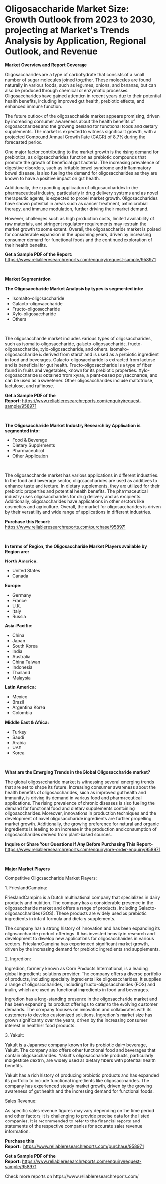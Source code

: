 <p><h1>Oligosaccharide Market Size: Growth Outlook from 2023 to 2030, projecting at Market's Trends Analysis by Application, Regional Outlook, and Revenue</h1></p><p><strong>Market Overview and Report Coverage</strong></p>
<p><p>Oligosaccharides are a type of carbohydrate that consists of a small number of sugar molecules joined together. These molecules are found naturally in various foods, such as legumes, onions, and bananas, but can also be produced through chemical or enzymatic processes. Oligosaccharides have gained attention in recent years due to their potential health benefits, including improved gut health, prebiotic effects, and enhanced immune function.</p><p>The future outlook of the oligosaccharide market appears promising, driven by increasing consumer awareness about the health benefits of oligosaccharides and the growing demand for functional foods and dietary supplements. The market is expected to witness significant growth, with a projected Compound Annual Growth Rate (CAGR) of 8.7% during the forecasted period.</p><p>One major factor contributing to the market growth is the rising demand for prebiotics, as oligosaccharides function as prebiotic compounds that promote the growth of beneficial gut bacteria. The increasing prevalence of digestive disorders, such as irritable bowel syndrome and inflammatory bowel disease, is also fueling the demand for oligosaccharides as they are known to have a positive impact on gut health.</p><p>Additionally, the expanding application of oligosaccharides in the pharmaceutical industry, particularly in drug delivery systems and as novel therapeutic agents, is expected to propel market growth. Oligosaccharides have shown potential in areas such as cancer treatment, antimicrobial therapy, and immune modulation, further driving their market demand.</p><p>However, challenges such as high production costs, limited availability of raw materials, and stringent regulatory requirements may restrain the market growth to some extent. Overall, the oligosaccharide market is poised for considerable expansion in the upcoming years, driven by increasing consumer demand for functional foods and the continued exploration of their health benefits.</p></p>
<p><strong>Get a Sample PDF of the Report:</strong> <a href="https://www.reliableresearchreports.com/enquiry/request-sample/958971">https://www.reliableresearchreports.com/enquiry/request-sample/958971</a></p>
<p>&nbsp;</p>
<p><strong>Market Segmentation</strong></p>
<p><strong>The Oligosaccharide Market Analysis by types is segmented into:</strong></p>
<p><ul><li>Isomalto-oligosaccharide</li><li>Galacto-oligosaccharide</li><li>Fructo-oligosaccharide</li><li>Xylo-oligosaccharide</li><li>Others</li></ul></p>
<p>&nbsp;</p>
<p><p>The oligosaccharide market includes various types of oligosaccharides, such as isomalto-oligosaccharide, galacto-oligosaccharide, fructo-oligosaccharide, xylo-oligosaccharide, and others. Isomalto-oligosaccharide is derived from starch and is used as a prebiotic ingredient in food and beverages. Galacto-oligosaccharide is extracted from lactose and is beneficial for gut health. Fructo-oligosaccharide is a type of fiber found in fruits and vegetables, known for its prebiotic properties. Xylo-oligosaccharide is obtained from xylan, a plant-based polysaccharide, and can be used as a sweetener. Other oligosaccharides include maltotriose, lactulose, and raffinose.</p></p>
<p><strong>Get a Sample PDF of the Report:</strong>&nbsp;<a href="https://www.reliableresearchreports.com/enquiry/request-sample/958971">https://www.reliableresearchreports.com/enquiry/request-sample/958971</a></p>
<p>&nbsp;</p>
<p><strong>The Oligosaccharide Market Industry Research by Application is segmented into:</strong></p>
<p><ul><li>Food & Beverage</li><li>Dietary Supplements</li><li>Pharmaceutical</li><li>Other Application</li></ul></p>
<p>&nbsp;</p>
<p><p>The oligosaccharide market has various applications in different industries. In the food and beverage sector, oligosaccharides are used as additives to enhance taste and texture. In dietary supplements, they are utilized for their prebiotic properties and potential health benefits. The pharmaceutical industry uses oligosaccharides for drug delivery and as excipients. Additionally, oligosaccharides have applications in other sectors like cosmetics and agriculture. Overall, the market for oligosaccharides is driven by their versatility and wide range of applications in different industries.</p></p>
<p><strong>Purchase this Report:</strong>&nbsp; <a href="https://www.reliableresearchreports.com/purchase/958971">https://www.reliableresearchreports.com/purchase/958971</a></p>
<p>&nbsp;</p>
<p><strong>In terms of Region, the Oligosaccharide Market Players available by Region are:</strong></p>
<p>
    <p> <strong> North America: </strong>
        <ul>
            <li>United States</li>
            <li>Canada</li>
        </ul>
        </p> 
    <p> <strong> Europe: </strong>
        <ul>
            <li>Germany</li>
            <li>France</li>
            <li>U.K.</li>
            <li>Italy</li>
            <li>Russia</li>
        </ul>
        </p> 
    <p> <strong> Asia-Pacific: </strong>
        <ul>
            <li>China</li>
            <li>Japan</li>
            <li>South Korea</li>
            <li>India</li>
            <li>Australia</li>
            <li>China Taiwan</li>
            <li>Indonesia</li>
            <li>Thailand</li>
            <li>Malaysia</li>
        </ul>
        </p> 
    <p> <strong> Latin America: </strong>
        <ul>
            <li>Mexico</li>
            <li>Brazil</li>
            <li>Argentina Korea</li>
            <li>Colombia</li>
        </ul>
        </p> 
    <p> <strong> Middle East & Africa: </strong>
        <ul>
            <li>Turkey</li>
            <li>Saudi</li>
            <li>Arabia</li>
            <li>UAE</li>
            <li>Korea</li>
        </ul>
    </p>
    </p>
<p>&nbsp;</p>
<p><strong>What are the Emerging Trends in the Global Oligosaccharide market?</strong></p>
<p><p>The global oligosaccharide market is witnessing several emerging trends that are set to shape its future. Increasing consumer awareness about the health benefits of oligosaccharides, such as improved gut health and immunity, is driving its demand in various food and pharmaceutical applications. The rising prevalence of chronic diseases is also fueling the demand for functional food and dietary supplements containing oligosaccharides. Moreover, innovations in production techniques and the development of novel oligosaccharide ingredients are further propelling market growth. Additionally, the growing preference for natural and organic ingredients is leading to an increase in the production and consumption of oligosaccharides derived from plant-based sources.</p></p>
<p><strong>Inquire or Share Your Questions If Any Before Purchasing This Report</strong>- <a href="https://www.reliableresearchreports.com/enquiry/pre-order-enquiry/958971">https://www.reliableresearchreports.com/enquiry/pre-order-enquiry/958971</a></p>
<p>&nbsp;</p>
<p><strong>Major Market Players</strong></p>
<p><p>Competitive Oligosaccharide Market Players:</p><p>1. FrieslandCampina:</p><p>FrieslandCampina is a Dutch multinational company that specializes in dairy products and nutrition. The company has a considerable presence in the oligosaccharide market and offers a range of products, including Galacto-oligosaccharides (GOS). These products are widely used as prebiotic ingredients in infant formula and dietary supplements.</p><p>The company has a strong history of innovation and has been expanding its oligosaccharide product offerings. It has invested heavily in research and development to develop new applications for oligosaccharides in various sectors. FrieslandCampina has experienced significant market growth, driven by the increasing demand for prebiotic ingredients and supplements.</p><p>2. Ingredion:</p><p>Ingredion, formerly known as Corn Products International, is a leading global ingredients solutions provider. The company offers a diverse portfolio of products, including specialty ingredients like oligosaccharides. It supplies a range of oligosaccharides, including fructo-oligosaccharides (FOS) and inulin, which are used as functional ingredients in food and beverages.</p><p>Ingredion has a long-standing presence in the oligosaccharide market and has been expanding its product offerings to cater to the evolving customer demands. The company focuses on innovation and collaborates with its customers to develop customized solutions. Ingredion's market size has grown significantly over the years, driven by the increasing consumer interest in healthier food products.</p><p>3. Yakult:</p><p>Yakult is a Japanese company known for its probiotic dairy beverage, Yakult. The company also offers other functional food and beverages that contain oligosaccharides. Yakult's oligosaccharide products, particularly indigestible dextrin, are widely used as dietary fibers with potential health benefits.</p><p>Yakult has a rich history of producing probiotic products and has expanded its portfolio to include functional ingredients like oligosaccharides. The company has experienced steady market growth, driven by the growing awareness of gut health and the increasing demand for functional foods.</p><p>Sales Revenue:</p><p>As specific sales revenue figures may vary depending on the time period and other factors, it is challenging to provide precise data for the listed companies. It is recommended to refer to the financial reports and statements of the respective companies for accurate sales revenue information.</p></p>
<p><strong>Purchase this Report:</strong>&nbsp;&nbsp;<a href="https://www.reliableresearchreports.com/purchase/958971">https://www.reliableresearchreports.com/purchase/958971</a></p>
<p></p>
<p><strong>Get a Sample PDF of the Report:</strong>&nbsp;<a href="https://www.reliableresearchreports.com/enquiry/request-sample/958971">https://www.reliableresearchreports.com/enquiry/request-sample/958971</a></p>
<p>Check more reports on https://www.reliableresearchreports.com/</p>